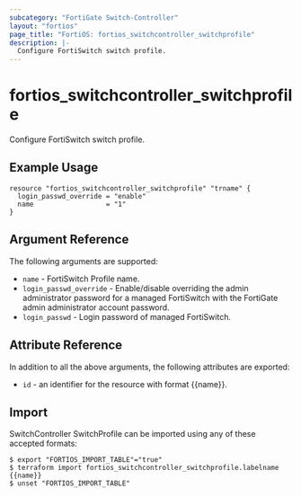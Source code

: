```yaml
---
subcategory: "FortiGate Switch-Controller"
layout: "fortios"
page_title: "FortiOS: fortios_switchcontroller_switchprofile"
description: |-
  Configure FortiSwitch switch profile.
---
```


# fortios_switchcontroller_switchprofile
Configure FortiSwitch switch profile.

## Example Usage

```hcl
resource "fortios_switchcontroller_switchprofile" "trname" {
  login_passwd_override = "enable"
  name                  = "1"
}
```

## Argument Reference

The following arguments are supported:

* `name` - FortiSwitch Profile name.
* `login_passwd_override` - Enable/disable overriding the admin administrator password for a managed FortiSwitch with the FortiGate admin administrator account password.
* `login_passwd` - Login password of managed FortiSwitch.


## Attribute Reference

In addition to all the above arguments, the following attributes are exported:
* `id` - an identifier for the resource with format {{name}}.

## Import

SwitchController SwitchProfile can be imported using any of these accepted formats:
```
$ export "FORTIOS_IMPORT_TABLE"="true"
$ terraform import fortios_switchcontroller_switchprofile.labelname {{name}}
$ unset "FORTIOS_IMPORT_TABLE"
```
